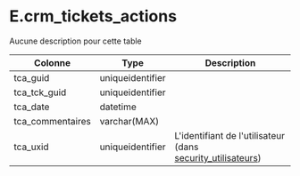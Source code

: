 # E.crm_tickets_actions

Aucune description pour cette table

Colonne|Type|Description
---|---|---
tca_guid|uniqueidentifier|
tca_tck_guid|uniqueidentifier|
tca_date|datetime|
tca_commentaires|varchar(MAX)|
tca_uxid|uniqueidentifier|L'identifiant de l'utilisateur (dans [security_utilisateurs](generated_security_utilisateurs.md)) 
